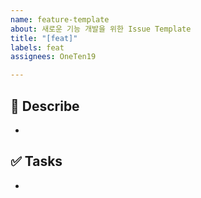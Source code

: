 ```yaml
---
name: feature-template
about: 새로운 기능 개발을 위한 Issue Template
title: "[feat]"
labels: feat
assignees: OneTen19

---
```


## 📄 Describe

- 

## ✅ Tasks

-
